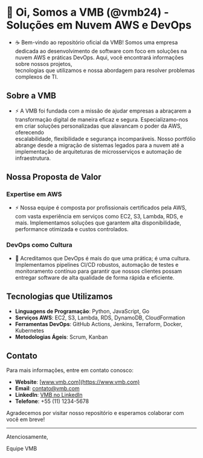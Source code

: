 # 👋 Oi, Somos a VMB (@vmb24) - Soluções em Nuvem AWS e DevOps

- ☕ Bem-vindo ao repositório oficial da VMB! Somos uma empresa dedicada ao desenvolvimento de software com foco em soluções na nuvem AWS e práticas DevOps. Aqui, você encontrará informações sobre nossos projetos,   
  tecnologias que utilizamos e nossa abordagem para resolver problemas complexos de TI.

## Sobre a VMB

- ⚡ A VMB foi fundada com a missão de ajudar empresas a abraçarem a transformação digital de maneira eficaz e segura. Especializamo-nos em criar soluções personalizadas que alavancam o poder da AWS, oferecendo     
  escalabilidade, flexibilidade e segurança incomparáveis. Nosso portfólio abrange desde a migração de sistemas legados para a nuvem até a implementação de arquiteturas de microsserviços e automação de infraestrutura.

## Nossa Proposta de Valor

### Expertise em AWS

- ⚡ Nossa equipe é composta por profissionais certificados pela AWS, com vasta experiência em serviços como EC2, S3, Lambda, RDS, e mais. Implementamos soluções que garantem alta disponibilidade, performance otimizada e 
  custos controlados.

### DevOps como Cultura

- 👀 Acreditamos que DevOps é mais do que uma prática; é uma cultura. Implementamos pipelines CI/CD robustos, automação de testes e monitoramento contínuo para garantir que nossos clientes possam entregar software de alta 
  qualidade de forma rápida e eficiente.

## Tecnologias que Utilizamos

- **Linguagens de Programação**: Python, JavaScript, Go
- **Serviços AWS**: EC2, S3, Lambda, RDS, DynamoDB, CloudFormation
- **Ferramentas DevOps**: GitHub Actions, Jenkins, Terraform, Docker, Kubernetes
- **Metodologias Ágeis**: Scrum, Kanban

## Contato

Para mais informações, entre em contato conosco:

- **Website**: [www.vmb.com](https://www.vmb.com)
- **Email**: contato@vmb.com
- **LinkedIn**: [VMB no LinkedIn](https://www.linkedin.com/company/vmb)
- **Telefone**: +55 (11) 1234-5678

Agradecemos por visitar nosso repositório e esperamos colaborar com você em breve!

---

Atenciosamente,

Equipe VMB


<!---
vmb24/vmb24 is a ✨ special ✨ repository because its `README.md` (this file) appears on your GitHub profile.
You can click the Preview link to take a look at your changes.
--->
